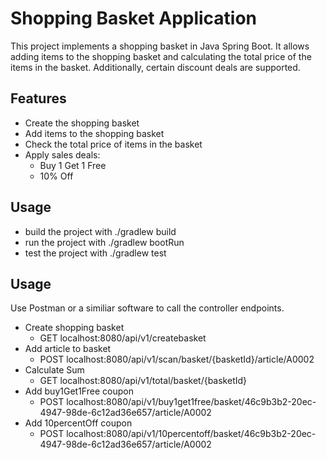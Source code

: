 # Shopping Basket Application
This project implements a shopping basket in Java Spring Boot. It allows adding items to the shopping basket and calculating the total price of the items in the basket. Additionally, certain discount deals are supported.

## Features
* Create the shopping basket
* Add items to the shopping basket
* Check the total price of items in the basket
* Apply sales deals: 
  * Buy 1 Get 1 Free 
  * 10% Off

## Usage
* build the project with ./gradlew build
* run the project with ./gradlew bootRun
* test the project with ./gradlew test

## Usage
Use Postman or a similiar software to call the controller endpoints.
* Create shopping basket
  * GET localhost:8080/api/v1/createbasket
* Add article to basket
  * POST localhost:8080/api/v1/scan/basket/{basketId}/article/A0002
* Calculate Sum
  * GET localhost:8080/api/v1/total/basket/{basketId}
* Add buy1Get1Free coupon
  * POST localhost:8080/api/v1/buy1get1free/basket/46c9b3b2-20ec-4947-98de-6c12ad36e657/article/A0002
* Add 10percentOff coupon
  * POST localhost:8080/api/v1/10percentoff/basket/46c9b3b2-20ec-4947-98de-6c12ad36e657/article/A0002